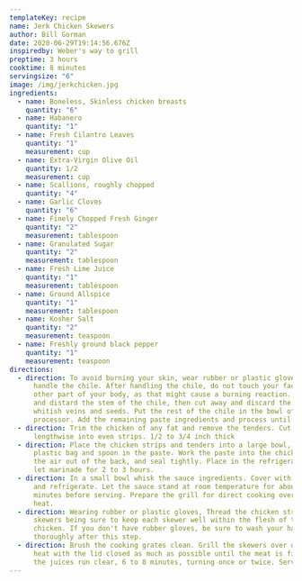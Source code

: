 ```yaml
---
templateKey: recipe
name: Jerk Chicken Skewers
author: Bill Gorman
date: 2020-06-29T19:14:56.676Z
inspiredby: Weber's way to grill
preptime: 3 hours
cooktime: 8 minutes
servingsize: "6"
image: /img/jerkchicken.jpg
ingredients:
  - name: Boneless, Skinless chicken breasts
    quantity: "6"
  - name: Habanero
    quantity: "1"
  - name: Fresh Cilantro Leaves
    quantity: "1"
    measurement: cup
  - name: Extra-Virgin Olive Oil
    quantity: 1/2
    measurement: cup
  - name: Scallions, roughly chopped
    quantity: "4"
  - name: Garlic Cloves
    quantity: "6"
  - name: Finely Chopped Fresh Ginger
    quantity: "2"
    measurement: tablespoon
  - name: Granulated Sugar
    quantity: "2"
    measurement: tablespoon
  - name: Fresh Lime Juice
    quantity: "1"
    measurement: tablespoon
  - name: Ground Allspice
    quantity: "1"
    measurement: tablespoon
  - name: Kosher Salt
    quantity: "2"
    measurement: teaspoon
  - name: Freshly ground black pepper
    quantity: "1"
    measurement: teaspoon
directions:
  - direction: To avoid burning your skin, wear rubber or plastic gloves when you
      handle the chile. After handling the chile, do not touch your face or any
      other part of your body, as that might cause a burning reaction. Remove
      and distard the stem of the chile, then cut away and discard the hot
      whitish veins and seeds. Put the rest of the chile in the bowl of a food
      processor. Add the remaining paste ingredients and process until smooth.
  - direction: Trim the chicken of any fat and remove the tenders. Cut the chicken
      lengthwise into even strips. 1/2 to 3/4 inch thick
  - direction: Place the chicken strips and tenders into a large bowl, resealable
      plastic bag and spoon in the paste. Work the paste into the chicken, press
      the air out of the back, and seal tightly. Place in the refrigerator and
      let marinade for 2 to 3 hours.
  - direction: In a small bowl whisk the sauce ingredients. Cover with plastic wrap
      and refrigerate. Let the sauce stand at room temperature for about 30
      minutes before serving. Prepare the grill for direct cooking over high
      heat.
  - direction: Wearing rubber or plastic gloves, Thread the chicken strips onto the
      skewers being sure to keep each skewer well within the flesh of the
      chicken. If you don't have rubber gloves, be sure to wash your hands
      thoroughly after this step.
  - direction: Brush the cooking grates clean. Grill the skewers over direct high
      heat with the lid closed as much as possible until the meat is firm and
      the juices run clear, 6 to 8 minutes, turning once or twice. Serve warm.
---
```

